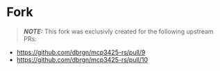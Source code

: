 # Fork

> **_NOTE:_**  This fork was exclusivly created for the following upstream PRs:
* https://github.com/dbrgn/mcp3425-rs/pull/9
* https://github.com/dbrgn/mcp3425-rs/pull/10
